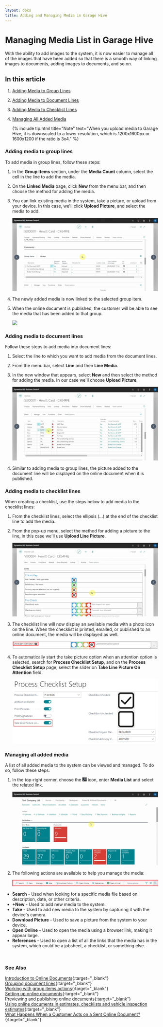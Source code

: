 ```yaml
---
layout: docs
title: Adding and Managing Media in Garage Hive
---
```


# Managing Media List in Garage Hive

With the ability to add images to the system, it is now easier to manage all of the images that have been added so that there is a smooth way of linking images to documents, adding images to documents, and so on.

## In this article

1. [Adding Media to Group Lines](#adding-media-to-group-lines)
2. [Adding Media to Document Lines](#adding-media-to-document-lines)
3. [Adding Media to Checklist Lines](#adding-media-to-checklist-lines)
4. [Managing All Added Media](#managing-all-added-media)

   {% include tip.html title="Note" text="When you upload media to Garage Hive, it is downscaled to a lower resolution, which is 1200x1600px or 1600x1200 if the ratio is 3x4." %}

### Adding media to group lines
To add media in group lines, follow these steps:
1. In the **Group Items** section, under the **Media Count** column, select the cell in the line to add the media.
2. On the **Linked Media** page, click **New** from the menu bar, and then choose the method for adding the media.
3. You can link existing media in the system, take a picture, or upload from your device. In this case, we'll click **Upload Picture**, and select the media to add.

   ![](media/garagehive-adding-and-managing-media1.gif)

4. The newly added media is now linked to the selected group item.
5. When the online document is published, the customer will be able to see the media that has been added to that group.

   ![](media/garagehive-adding-and-managing-media2.gif)

### Adding media to document lines
Follow these steps to add media into document lines:
1. Select the line to which you want to add media from the document lines.
2. From the menu bar, select **Line** and then **Line Media**.
3. In the new window that appears, select **New** and then select the method for adding the media. In our case we'll choose **Upload Picture**.

   ![](media/garagehive-adding-and-managing-media3.gif)

4. Similar to adding media to group lines, the picture added to the document line will be displayed on the online document when it is published.

### Adding media to checklist lines
When creating a checklist, use the steps below to add media to the checklist lines:
1. From the checklist lines, select the ellipsis (...) at the end of the checklist line to add the media.
2. From the pop-up menu, select the method for adding a picture to the line, in this case we'll use **Upload Line Picture**.

   ![](media/garagehive-adding-and-managing-media4.gif)

3. The checklist line will now display an available media with a photo icon on the line. When the checklist is printed, emailed, or published to an online document, the media will be displayed as well. 

   ![](media/garagehive-adding-and-managing-media5.png)

4. To automatically start the take picture option when an attention option is selected, search for **Process Checklist Setup**, and on the **Process Checklist Setup** page, select the slider on **Take Line Picture On Attention** field.

   ![](media/garagehive-adding-and-managing-media8.png)

### Managing all added media
A list of all added media to the system can be viewed and managed. To do so, follow these steps:
1. In the top-right corner, choose the ![](media/search_icon.png) icon, enter **Media List** and select the related link.

   ![](media/garagehive-adding-and-managing-media6.gif)

2. The following actions are available to help you manage the media:

   ![](media/garagehive-adding-and-managing-media7.png)

  * **Search** - Used when looking for a specific media file based on description, date, or other criteria.
  * **+New** - Used to add new media to the system.
  * **Take** - Used to add new media to the system by capturing it with the device's camera.
  * **Download Picture** - Used to save a picture from the system to your device.
  * **Open Online** - Used to open the media using a browser link, making it appear large.
  * **References** - Used to open a list of all the links that the media has in the system, which could be a jobsheet, a checklist, or something else.

<br>

### **See Also**

[Introduction to Online Documents](garagehive-online-documents-introduction.html){:target="_blank"} \
[Grouping document lines](garagehive-group-items-grouping-document-lines.html){:target="_blank"} \
[Working with group items actions](garagehive-group-items-working-with-group-items-actions.html){:target="_blank"} \
[Setting up online documents](garagehive-online-documents-setting-up-online-documents.html){:target="_blank"} \
[Previewing and publishing online documents](garagehive-online-documents-previewing-and-publishing-online-documents.html){:target="_blank"} \
[Using online documents in estimates, checklists and vehicle inspection estimates](garagehive-online-documents-using-online-documents-in-estimates-checklists-and-vehicle-inspection-estimates.html){:target="_blank"} \
[What Happens When a Customer Acts on a Sent Online Document?](garagehive-online-documents-what-happens-for-customers-actions.html){:target="_blank"}
